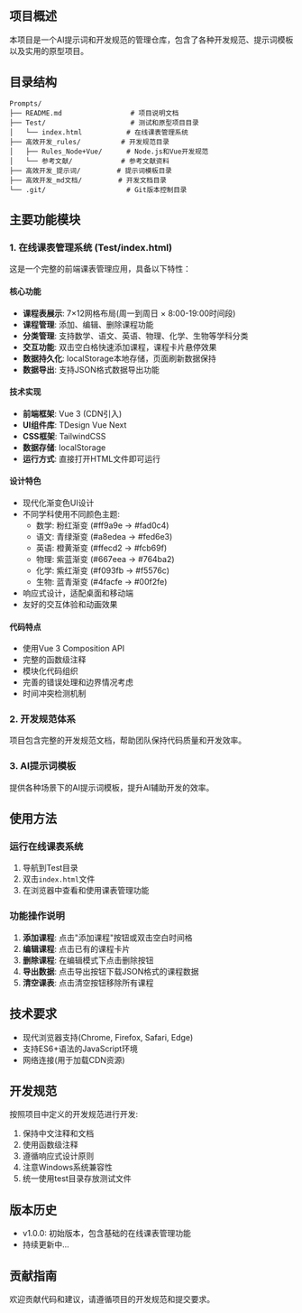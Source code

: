 ## 项目概述

本项目是一个AI提示词和开发规范的管理仓库，包含了各种开发规范、提示词模板以及实用的原型项目。

## 目录结构

```
Prompts/
├── README.md                 # 项目说明文档
├── Test/                     # 测试和原型项目目录
│   └── index.html           # 在线课表管理系统
├── 高效开发_rules/          # 开发规范目录
│   ├── Rules_Node+Vue/      # Node.js和Vue开发规范
│   └── 参考文献/            # 参考文献资料
├── 高效开发_提示词/         # 提示词模板目录
├── 高效开发_md文档/         # 开发文档目录
└── .git/                    # Git版本控制目录
```

## 主要功能模块

### 1. 在线课表管理系统 (Test/index.html)

这是一个完整的前端课表管理应用，具备以下特性：

#### 核心功能
- **课程表展示**: 7×12网格布局(周一到周日 × 8:00-19:00时间段)
- **课程管理**: 添加、编辑、删除课程功能
- **分类管理**: 支持数学、语文、英语、物理、化学、生物等学科分类
- **交互功能**: 双击空白格快速添加课程，课程卡片悬停效果
- **数据持久化**: localStorage本地存储，页面刷新数据保持
- **数据导出**: 支持JSON格式数据导出功能

#### 技术实现
- **前端框架**: Vue 3 (CDN引入)
- **UI组件库**: TDesign Vue Next
- **CSS框架**: TailwindCSS
- **数据存储**: localStorage
- **运行方式**: 直接打开HTML文件即可运行

#### 设计特色
- 现代化渐变色UI设计
- 不同学科使用不同颜色主题:
  - 数学: 粉红渐变 (#ff9a9e → #fad0c4)
  - 语文: 青绿渐变 (#a8edea → #fed6e3)
  - 英语: 橙黄渐变 (#ffecd2 → #fcb69f)
  - 物理: 紫蓝渐变 (#667eea → #764ba2)
  - 化学: 紫红渐变 (#f093fb → #f5576c)
  - 生物: 蓝青渐变 (#4facfe → #00f2fe)
- 响应式设计，适配桌面和移动端
- 友好的交互体验和动画效果

#### 代码特点
- 使用Vue 3 Composition API
- 完整的函数级注释
- 模块化代码组织
- 完善的错误处理和边界情况考虑
- 时间冲突检测机制

### 2. 开发规范体系

项目包含完整的开发规范文档，帮助团队保持代码质量和开发效率。

### 3. AI提示词模板

提供各种场景下的AI提示词模板，提升AI辅助开发的效率。

## 使用方法

### 运行在线课表系统

1. 导航到Test目录
2. 双击`index.html`文件
3. 在浏览器中查看和使用课表管理功能

### 功能操作说明

1. **添加课程**: 点击"添加课程"按钮或双击空白时间格
2. **编辑课程**: 点击已有的课程卡片
3. **删除课程**: 在编辑模式下点击删除按钮
4. **导出数据**: 点击导出按钮下载JSON格式的课程数据
5. **清空课表**: 点击清空按钮移除所有课程

## 技术要求

- 现代浏览器支持(Chrome, Firefox, Safari, Edge)
- 支持ES6+语法的JavaScript环境
- 网络连接(用于加载CDN资源)

## 开发规范

按照项目中定义的开发规范进行开发:
1. 保持中文注释和文档
2. 使用函数级注释
3. 遵循响应式设计原则
4. 注意Windows系统兼容性
5. 统一使用test目录存放测试文件

## 版本历史

- v1.0.0: 初始版本，包含基础的在线课表管理功能
- 持续更新中...

## 贡献指南

欢迎贡献代码和建议，请遵循项目的开发规范和提交要求。
